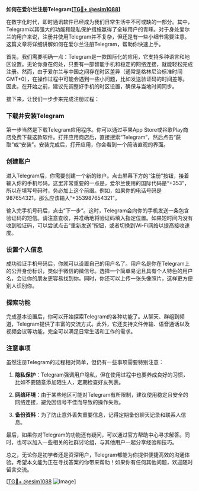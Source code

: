 **如何在爱尔兰注册Telegram[[TG💪+ @esim1088](https://t.me/s/esim1088)]**

在数字化时代，即时通讯软件已经成为我们日常生活中不可或缺的一部分。其中，Telegram以其强大的功能和隐私保护措施赢得了全球用户的青睐。对于身处爱尔兰的用户来说，注册并使用Telegram并不复杂，但还是有一些小细节需要注意。这篇文章将详细讲解如何在爱尔兰注册Telegram，帮助你快速上手。

首先，我们需要明确一点：Telegram是一款国际化的应用，它支持多种语言和地区设置。无论你身在何处，只要有一部智能手机和稳定的网络连接，就能轻松完成注册。然而，由于爱尔兰与中国之间存在时区差异（通常是格林尼治标准时间GMT+0），在操作过程中可能会遇到一些小问题，比如发送验证码的时间差等。因此，在开始之前，建议先调整好手机的时区设置，确保与当地时间同步。

接下来，让我们一步步来完成注册过程：

### 下载并安装Telegram

第一步当然是下载Telegram应用程序。你可以通过苹果App Store或谷歌Play商店免费下载这款软件。打开应用商店后，直接搜索“Telegram”，然后点击“获取”或“安装”。安装完成后，打开应用，你会看到一个简洁直观的界面。

### 创建账户

进入Telegram后，你需要创建一个新的账户。点击屏幕下方的“注册”按钮，接着输入你的手机号码。这里非常重要的一点是，爱尔兰使用的国际代码是“+353”，所以在填写号码时，务必加上这个前缀。例如，如果你的电话号码是987654321，那么应该输入“+353987654321”。

输入完手机号码后，点击“下一步”。这时，Telegram会向你的手机发送一条包含验证码的短信。请注意查收，并准确地将验证码填入指定位置。如果短时间内没有收到验证码，可以尝试点击“重新发送”按钮，或者切换到Wi-Fi网络以提高接收速度。

### 设置个人信息

成功验证手机号码后，你就可以设置自己的用户名了。用户名是你在Telegram上的公开身份标识，类似于微信的微信号。选择一个简单易记且具有个人特色的用户名，会让你的朋友更容易找到你。同时，你还可以上传一张头像照片，这样更方便别人识别你。

### 探索功能

完成基本设置后，你可以开始探索Telegram的各种功能了。从聊天、群组到频道，Telegram提供了丰富的交流方式。此外，它还支持文件传输、语音通话以及视频会议等功能，完全可以满足日常生活和工作的需求。

### 注意事项

虽然注册Telegram的过程相对简单，但仍有一些事项需要特别注意：

1. **隐私保护**：Telegram强调用户隐私，但在使用过程中也要养成良好的习惯，比如不要随意添加陌生人，定期检查好友列表。
   
2. **网络环境**：由于某些地区可能对Telegram有所限制，建议使用稳定且安全的网络连接，避免因信号不佳而导致的操作失败。

3. **备份资料**：为了防止意外丢失重要信息，记得定期备份聊天记录和联系人信息。

最后，如果你对Telegram的功能还有疑问，可以通过官方帮助中心寻求解答。同时，也可以加入一些相关的社群讨论组，与其他用户一起分享经验和技巧。

总之，无论你是初学者还是资深用户，Telegram都能为你提供便捷高效的沟通体验。希望本文能为正在寻找答案的你带来帮助！如果你有任何其他问题，欢迎随时留言交流。

[[TG💪+ @esim1088](https://t.me/s/esim1088) ![Image](https://i.postimg.cc/4NQfJmqS/Snipaste-2025-05-13-00-14-12.png)]